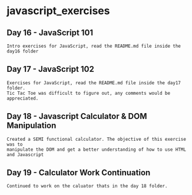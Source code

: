 # javascript_exercises

## Day 16 - JavaScript 101

    Intro exercises for JavaScript, read the README.md file inside the day16 folder

## Day 17 - JavaScript 102

    Exercises for JavaScript, read the README.md file inside the day17 folder.
    Tic Tac Toe was difficult to figure out, any comments would be appreciated.

## Day 18 - Javascript Calculator & DOM Manipulation

    Created a SEMI functional calculator. The objective of this exercise was to
    manipulate the DOM and get a better understanding of how to use HTML and Javascript

## Day 19 - Calculator Work Continuation

    Continued to work on the caluator thats in the day 18 folder. 